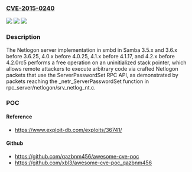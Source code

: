 ### [CVE-2015-0240](https://cve.mitre.org/cgi-bin/cvename.cgi?name=CVE-2015-0240)
![](https://img.shields.io/static/v1?label=Product&message=n%2Fa&color=blue)
![](https://img.shields.io/static/v1?label=Version&message=n%2Fa&color=blue)
![](https://img.shields.io/static/v1?label=Vulnerability&message=n%2Fa&color=brighgreen)

### Description

The Netlogon server implementation in smbd in Samba 3.5.x and 3.6.x before 3.6.25, 4.0.x before 4.0.25, 4.1.x before 4.1.17, and 4.2.x before 4.2.0rc5 performs a free operation on an uninitialized stack pointer, which allows remote attackers to execute arbitrary code via crafted Netlogon packets that use the ServerPasswordSet RPC API, as demonstrated by packets reaching the _netr_ServerPasswordSet function in rpc_server/netlogon/srv_netlog_nt.c.

### POC

#### Reference
- https://www.exploit-db.com/exploits/36741/

#### Github
- https://github.com/qazbnm456/awesome-cve-poc
- https://github.com/xbl3/awesome-cve-poc_qazbnm456

